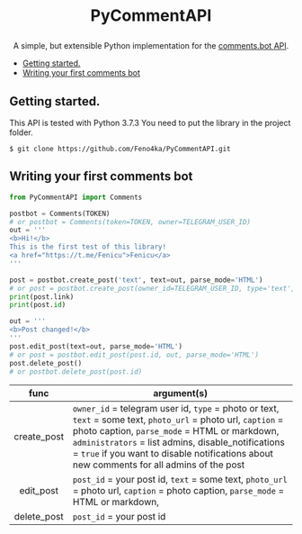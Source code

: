 # <p align="center">PyCommentAPI

<p align="center">A simple, but extensible Python implementation for the <a href="https://telegra.ph/Comments-API-11-29">comments.bot API</a>.


  * [Getting started.](#getting-started)
  * [Writing your first comments bot](#writing-your-first-comments-bot)

## Getting started.

This API is tested with Python 3.7.3
You need to put the library in the project folder.
```
$ git clone https://github.com/Feno4ka/PyCommentAPI.git
```

## Writing your first comments bot
```python
from PyCommentAPI import Comments

postbot = Comments(TOKEN)
# or postbot = Comments(token=TOKEN, owner=TELEGRAM_USER_ID)
out = '''
<b>Hi!</b>
This is the first test of this library!
<a href="https://t.me/Fenicu">Fenicu</a>
'''

post = postbot.create_post('text', text=out, parse_mode='HTML')
# or post = postbot.create_post(owner_id=TELEGRAM_USER_ID, type='text', text=out, parse_mode='HTML')
print(post.link)
print(post.id)

out = '''
<b>Post changed!</b>
'''
post.edit_post(text=out, parse_mode='HTML')
# or post = postbot.edit_post(post.id, out, parse_mode='HTML')
post.delete_post()
# or postbot.delete_post(post.id)
```

|func|argument(s)|
|:---:|---|
|create_post|`owner_id` = telegram user id, `type` = photo or text, `text` = some text, `photo_url` = photo url, `caption` = photo caption, `parse_mode` = HTML or markdown, `administrators` = list admins, disable_notifications = `true` if you want to disable notifications about new comments for all admins of the post|
|edit_post|`post_id` = your post id, `text` = some text, `photo_url` = photo url, `caption` = photo caption, `parse_mode` = HTML or markdown,|
|delete_post|`post_id` = your post id|
